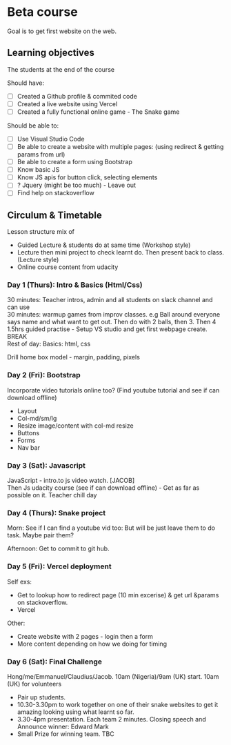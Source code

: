 # Beta course
Goal is to get first website on the web. 

## Learning objectives
The students at the end of the course

Should have:
- [ ] Created a Github profile & commited code
- [ ] Created a live website using Vercel
- [ ] Created a fully functional online game - The Snake game

Should be able to:
- [ ] Use Visual Studio Code
- [ ] Be able to create a website with multiple pages: (using redirect & getting params from url)
- [ ] Be able to create a form using Bootstrap
- [ ] Know basic JS
- [ ] Know JS apis for button click, selecting elements
- [ ] ? Jquery (might be too much) - Leave out
- [ ] Find help on stackoverflow

## Circulum & Timetable
Lesson structure mix of 
- Guided Lecture & students do at same time (Workshop style)
- Lecture then mini project to check learnt do. Then present back to class. (Lecture style)
- Online course content from udacity

### Day 1 (Thurs): Intro & Basics (Html/Css)
30 minutes: Teacher intros, admin and all students on slack channel and can use  
30 minutes: warmup games from improv classes. e.g Ball around everyone says name and what want to get out. Then do with 2 balls, then 3. Then 4  
1.5hrs guided practise - Setup VS studio and get first webpage create.  
BREAK  
Rest of day: Basics: html, css  

Drill home box model - margin, padding, pixels

### Day 2 (Fri): Bootstrap
Incorporate video tutorials online too? (Find youtube tutorial and see if can download offline)

- Layout
- Col-md/sm/lg
- Resize image/content with col-md resize
- Buttons
- Forms
- Nav bar

### Day 3 (Sat): Javascript
JavaScript - intro.to js video watch. [JACOB]  
Then Js udacity course (see if can download offline) - Get as far as possible on it. Teacher chill day


### Day 4 (Thurs): Snake project
Morn: See if I can find a youtube vid too: But will be just leave them to do task. Maybe pair them?

Afternoon: Get to commit to git hub.

### Day 5 (Fri): Vercel deployment
Self exs:
- Get to lookup how to redirect page (10 min excerise) & get url &params  on stackoverflow.  
- Vercel

Other:
- Create website with 2 pages - login then a form
- More content depending on how we doing for timing  

### Day 6 (Sat): Final Challenge
Hong/me/Emmanuel/Claudius/Jacob. 10am (Nigeria)/9am (UK) start. 10am (UK) for volunteers  
- Pair up students.  
- 10.30-3.30pm to work together on one of their snake websites to get it amazing looking using what learnt so far.  
- 3.30-4pm presentation. Each team 2 minutes. Closing speech and Announce winner: Edward Mark  
- Small Prize for winning team. TBC  

